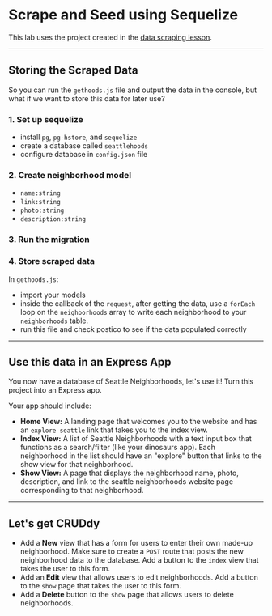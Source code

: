 # Scrape and Seed using Sequelize

This lab uses the project created in the [data scraping lesson](https://gawdiseattle.gitbooks.io/wdi/content/02-js-jquery/js-data-scraping/readme.html).

---

## Storing the Scraped Data

So you can run the `gethoods.js` file and output the data in the console, but what if we want to store this data for later use?

### 1. Set up sequelize
* install `pg`, `pg-hstore`, and `sequelize`
* create a database called `seattlehoods`
* configure database in `config.json` file

### 2. Create neighborhood model
* `name:string`
* `link:string`
* `photo:string`
* `description:string`

### 3. Run the migration

### 4. Store scraped data

In `gethoods.js`:
* import your models
* inside the callback of the `request`, after getting the data, use a `forEach` loop on the `neighborhoods` array to write each neighborhood to your `neighborhoods` table.
* run this file and check postico to see if the data populated correctly

---

## Use this data in an Express App

You now have a database of Seattle Neighborhoods, let's use it! Turn this project into an Express app.

Your app should include:
* **Home View:** A landing page that welcomes you to the website and has an `explore seattle` link that takes you to the index view.
* **Index View:** A list of Seattle Neighborhoods with a text input box that functions as a search/filter (like your dinosaurs app). Each neighborhood in the list should have an "explore" button that links to the show view for that neighborhood.
* **Show View:** A page that displays the neighborhood name, photo, description, and link to the seattle neighborhoods website page corresponding to that neighborhood.

---

## Let's get CRUDdy

* Add a **New** view that has a form for users to enter their own made-up neighborhood. Make sure to create a `POST` route that posts the new neighborhood data to the database. Add a button to the `index` view that takes the user to this form.
* Add an **Edit** view that allows users to edit neighborhoods. Add a button to the `show` page that takes the user to this form.
* Add a **Delete** button to the `show` page that allows users to delete neighborhoods.
